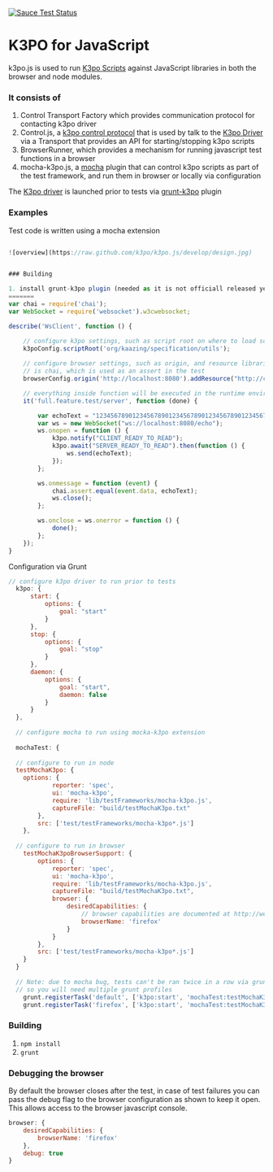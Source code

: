 [![Sauce Test Status](https://saucelabs.com/buildstatus/kaazing-build)](https://saucelabs.com/u/kaazing-build)

# K3PO for JavaScript

k3po.js is used to run [K3po Scripts](https://github.com/k3po/k3po/wiki/Scripting-Language) against JavaScript libraries in both the browser and node modules.

### It consists of 


1. Control Transport Factory which provides communication protocol for contacting k3po driver
1. Control.js, a [k3po control protocol](https://github.com/k3po/k3po/tree/develop/specification/k3po.control) that is used by talk to the [K3po Driver](https://github.com/k3po/k3po/tree/develop/driver) via a Transport that provides an API for starting/stopping k3po scripts
1. BrowserRunner, which provides a mechanism for running javascript test functions in a browser 
1. mocha-k3po.js, a [mocha](https://mochajs.org/) plugin that can control k3po scripts as part of the test framework, and run them in browser or locally via configuration

The [K3po driver](https://github.com/k3po/k3po/tree/develop/driver) is launched prior to tests via [grunt-k3po](https://github.com/k3po/grunt-k3po) plugin

### Examples

Test code is written using a mocha extension
```javascript

![overview](https://raw.github.com/k3po/k3po.js/develop/design.jpg)


### Building

1. install grunt-k3po plugin (needed as it is not officiall released yet).  `npm install <directory of grunt-plugin>`
=======
var chai = require('chai');
var WebSocket = require('websocket').w3cwebsocket;

describe('WsClient', function () {

    // configure k3po settings, such as script root on where to load scripts
    k3poConfig.scriptRoot('org/kaazing/specification/utils');
    
    // configure browser settings, such as origin, and resource libraries to load, here it
    // is chai, which is used as an assert in the test
    browserConfig.origin('http://localhost:8080').addResource("http://chaijs.com/chai.js");

    // everything inside function will be executed in the runtime environment, which can be a browser
    it('full.feature.test/server', function (done) {

        var echoText = "12345678901234567890123456789012345678901234567890123456789012345678901234567890123456789012345678901234567890123456789012345";
        var ws = new WebSocket("ws://localhost:8080/echo");
        ws.onopen = function () {
            k3po.notify("CLIENT_READY_TO_READ");
            k3po.await("SERVER_READY_TO_READ").then(function () {
                ws.send(echoText);
            });
        };

        ws.onmessage = function (event) {
            chai.assert.equal(event.data, echoText);
            ws.close();
        };

        ws.onclose = ws.onerror = function () {
            done();
        };
    });
}

```

Configuration via Grunt
```javascript
// configure k3po driver to run prior to tests
  k3po: {
      start: {
          options: {
              goal: "start"
          }
      },
      stop: {
          options: {
              goal: "stop"
          }
      },
      daemon: {
          options: {
              goal: "start",
              daemon: false
          }
      }
  },
  
  // configure mocha to run using mocka-k3po extension
  
  mochaTest: {
  
  // configure to run in node
  testMochaK3po: {
    options: {
            reporter: 'spec',
            ui: 'mocha-k3po',
            require: 'lib/testFrameworks/mocha-k3po.js',
            captureFile: "build/testMochaK3po.txt"
        },
        src: ['test/testFrameworks/mocha-k3po*.js']
    },
    
  // configure to run in browser
    testMochaK3poBrowserSupport: {
        options: {
            reporter: 'spec',
            ui: 'mocha-k3po',
            require: 'lib/testFrameworks/mocha-k3po.js',
            captureFile: "build/testMochaK3po.txt",
            browser: {
                desiredCapabilities: {
                    // browser capabilities are documented at http://webdriver.io/
                    browserName: 'firefox'
                }
            }
        },
        src: ['test/testFrameworks/mocha-k3po*.js']
    }
  }
  
  // Note: due to mocha bug, tests can't be ran twice in a row via grunt due to global state that is not cleaned, 
  // so you will need multiple grunt profiles
    grunt.registerTask('default', ['k3po:start', 'mochaTest:testMochaK3po']);
    grunt.registerTask('firefox', ['k3po:start', 'mochaTest:testMochaK3poBrowserSupport']);

```

### Building

1. `npm install`
1. `grunt`

### Debugging the browser

By default the browser closes after the test, in case of test failures you can pass the debug flag to the browser
configuration as shown to keep it open.  This allows access to the browser javascript console.

```JavaScript
browser: {
    desiredCapabilities: {
        browserName: 'firefox'
    },
    debug: true
}

```


